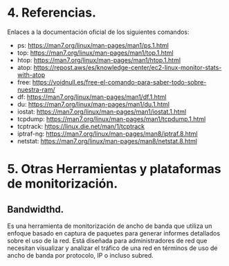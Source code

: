 # 4.	Referencias.
Enlaces a la documentación oficial de los siguientes comandos:
-	ps: https://man7.org/linux/man-pages/man1/ps.1.html
-	top: https://man7.org/linux/man-pages/man1/top.1.html
-	htop: https://man7.org/linux/man-pages/man1/htop.1.html
-	atop: https://repost.aws/es/knowledge-center/ec2-linux-monitor-stats-with-atop
-	free: https://voidnull.es/free-el-comando-para-saber-todo-sobre-nuestra-ram/
-	df: https://man7.org/linux/man-pages/man1/df.1.html
-	du: https://man7.org/linux/man-pages/man1/du.1.html
-	iostat: https://man7.org/linux/man-pages/man1/iostat.1.html
-	tcpdump: https://man7.org/linux/man-pages/man1/tcpdump.1.html
-	tcptrack: https://linux.die.net/man/1/tcptrack
-	iptraf-ng: https://man7.org/linux/man-pages/man8/iptraf.8.html
-	netstat: https://man7.org/linux/man-pages/man8/netstat.8.html

# 5. Otras Herramientas y plataformas de monitorización.
## Bandwidthd.
Es una herramienta de monitorización de ancho de banda que utiliza un enfoque basado en captura de paquetes para generar informes detallados sobre el uso de la red. Está diseñada para administradores de red que necesitan visualizar y analizar el tráfico de una red en términos de uso de ancho de banda por protocolo, IP o incluso subred.
